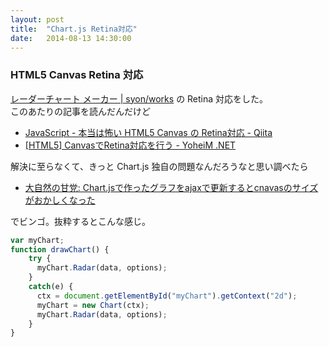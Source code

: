 ```yaml
---
layout: post
title:  "Chart.js Retina対応"
date:   2014-08-13 14:30:00
---
```


### HTML5 Canvas Retina 対応

[レーダーチャート メーカー | syon/works][1] の Retina 対応をした。  
このあたりの記事を読んだんだけど

- [JavaScript - 本当は怖い HTML5 Canvas の Retina対応 - Qiita](http://qiita.com/calmbooks/items/0522e8c1082629c6c4d1)
- [[HTML5] CanvasでRetina対応を行う - YoheiM .NET](http://www.yoheim.net/blog.php?q=20121005)

解決に至らなくて、きっと Chart.js 独自の問題なんだろうなと思い調べたら

- [大自然の甘党: Chart.jsで作ったグラフをajaxで更新するとcnavasのサイズがおかしくなった](http://project-bajitofu.blogspot.jp/2014/08/chartjsretinacnavas.html)

でビンゴ。抜粋するとこんな感じ。

```js
var myChart;
function drawChart() {
    try {
      myChart.Radar(data, options);
    }
    catch(e) {
      ctx = document.getElementById("myChart").getContext("2d");
      myChart = new Chart(ctx);
      myChart.Radar(data, options);
    }
}
```


[1]: http://syon.github.io/works/tool/RadarChartMaker/

